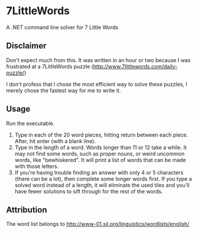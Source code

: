 # 7LittleWords
A .NET command line solver for 7 Little Words

## Disclaimer

Don't expect much from this. It was written in an hour or two because I was frustrated at a 7LittleWords puzzle (http://www.7littlewords.com/daily-puzzle/)

I don't profess that I chose the most efficient way to solve these puzzles, I merely chose the fastest way for me to write it.

## Usage

Run the executable. 

1. Type in each of the 20 word pieces, hitting return between each piece. After, hit enter (with a blank line).
1. Type in the length of a word. Words longer than 11 or 12 take a while. It may not find some words, such as proper nouns, or weird uncommon words, like "bewhiskered". It will print a list of words that can be made with those letters.
1. If you're having trouble finding an answer with only 4 or 5 characters (there can be a lot), then complete some longer words first. If you type a solved word instead of a length, it will eliminate the used tiles and you'll have fewer solutions to sift through for the rest of the words.

## Attribution

The word list belongs to http://www-01.sil.org/linguistics/wordlists/english/